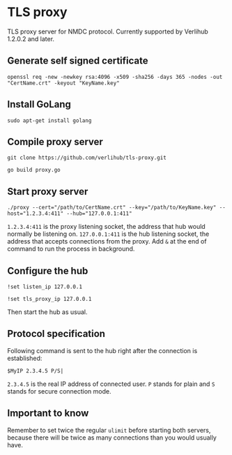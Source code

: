 # TLS proxy

TLS proxy server for NMDC protocol. Currently supported by Verlihub 1.2.0.2 and later.

## Generate self signed certificate

`openssl req -new -newkey rsa:4096 -x509 -sha256 -days 365 -nodes -out "CertName.crt" -keyout "KeyName.key"`

## Install GoLang

`sudo apt-get install golang`

## Compile proxy server

`git clone https://github.com/verlihub/tls-proxy.git`

`go build proxy.go`

## Start proxy server

`./proxy --cert="/path/to/CertName.crt" --key="/path/to/KeyName.key" --host="1.2.3.4:411" --hub="127.0.0.1:411"`

`1.2.3.4:411` is the proxy listening socket, the address that hub would normally be listening on. `127.0.0.1:411` is the hub listening socket, the address that accepts connections from the proxy. Add `&` at the end of command to run the process in background.

## Configure the hub

`!set listen_ip 127.0.0.1`

`!set tls_proxy_ip 127.0.0.1`

Then start the hub as usual.

## Protocol specification

Following command is sent to the hub right after the connection is established:

`$MyIP 2.3.4.5 P/S|`

`2.3.4.5` is the real IP address of connected user. `P` stands for plain and `S` stands for secure connection mode.

## Important to know

Remember to set twice the regular `ulimit` before starting both servers, because there will be twice as many connections than you would usually have.
